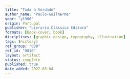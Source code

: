 ```yaml
---
title: "Toda a Verdade"
author_name: "Paulo-Guilherme"
year: "y1966"
origin: Portugal
publisher: "Livraria Clássica Editora"
formats: [book-cover, book]
disciplines: [graphic-design, typography, illustration]
tags: [history]
ref_group: "030"
ref_id: "0016"
layout: artifact
status: complete
published: true
date_added: 2022-03-04
---
```

